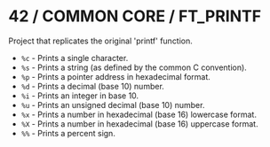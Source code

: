 # **42 / COMMON CORE / FT_PRINTF**  
Project that replicates the original 'printf' function.

- `%c` - Prints a single character.  
- `%s` - Prints a string (as defined by the common C convention).  
- `%p` - Prints a pointer address in hexadecimal format.  
- `%d` - Prints a decimal (base 10) number.  
- `%i` - Prints an integer in base 10.  
- `%u` - Prints an unsigned decimal (base 10) number.  
- `%x` - Prints a number in hexadecimal (base 16) lowercase format.  
- `%X` - Prints a number in hexadecimal (base 16) uppercase format.  
- `%%` - Prints a percent sign.  

